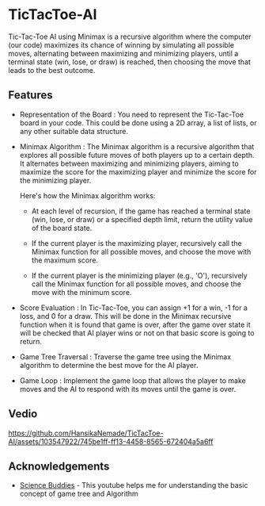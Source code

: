 
# TicTacToe-AI

Tic-Tac-Toe AI using Minimax is a recursive algorithm where the computer (our code) maximizes its chance of winning by simulating all possible moves, alternating between maximizing and minimizing players, until a terminal state (win, lose, or draw) is reached, then choosing the move that leads to the best outcome.


## Features

- Representation of the Board : You need to represent the Tic-Tac-Toe board in your code. This could be done using a 2D array, a list of lists, or any other suitable data structure.
- Minimax Algorithm : The Minimax algorithm is a recursive algorithm that explores all possible future moves of both players up to a certain depth. It alternates between maximizing and minimizing players, aiming to maximize the score for the maximizing player and minimize the score for the minimizing player.

  Here's how the Minimax algorithm works:

  - At each level of recursion, if the game has reached a terminal state (win, lose, or draw) or a specified depth limit, return the utility value of the board state.

  - If the current player is the maximizing player, recursively call the Minimax function for all possible moves, and choose the move with the maximum score.

   - If the current player is the minimizing player (e.g., 'O'), recursively call the Minimax function for all possible moves, and choose the move with the minimum score.

- Score Evaluation : In Tic-Tac-Toe, you can assign +1 for a win, -1 for a loss, and 0 for a draw. This will be done in the Minimax recursive function when it is found that game is over, after the game over state it will be checked that AI player wins or not on that basic score is going to return.
- Game Tree Traversal : Traverse the game tree using the Minimax algorithm to determine the best move for the AI player.
- Game Loop : Implement the game loop that allows the player to make moves and the AI to respond with its moves until the game is over.

## Vedio

https://github.com/HansikaNemade/TicTacToe-AI/assets/103547922/745be1ff-ff13-4458-8565-672404a5a6ff

## Acknowledgements

 - [Science Buddies](https://www.youtube.com/watch?v=5y2a0Zhgq0U) - This youtube helps me for understanding the basic concept of game tree and Algorithm
 

